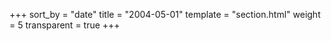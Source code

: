 +++
sort_by = "date"
title = "2004-05-01"
template = "section.html"
weight = 5
transparent = true
+++